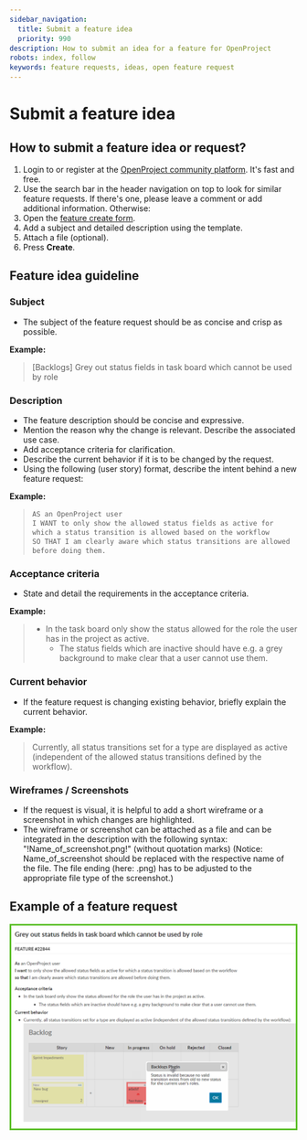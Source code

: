 ```yaml
---
sidebar_navigation:
  title: Submit a feature idea
  priority: 990
description: How to submit an idea for a feature for OpenProject
robots: index, follow
keywords: feature requests, ideas, open feature request
---
```

# Submit a feature idea

## How to submit a feature idea or request?

1. Login to or register at the [OpenProject community platform](https://community.openproject.org/login). It's fast and free.
2. Use the search bar in the header navigation on top to look for similar feature requests. If there's one, please leave a comment or add additional information. Otherwise:
3. Open the [feature create form](https://community.openproject.org/projects/openproject/work_packages/new?type=6).
4. Add a subject and detailed description using the template.
5. Attach a file (optional).
7. Press **Create**.

## Feature idea guideline

### Subject

* The subject of the feature request should be as concise and crisp as possible.

**Example:**

> [Backlogs] Grey out status fields in task board which cannot be used by role

### Description

* The feature description should be concise and expressive.
* Mention the reason why the change is relevant. Describe the associated use case.
* Add acceptance criteria for clarification.
* Describe the current behavior if it is to be changed by the request.
* Using the following (user story) format, describe the intent behind a new feature request:

**Example:**

>     AS an OpenProject user
>     I WANT to only show the allowed status fields as active for which a status transition is allowed based on the workflow
>     SO THAT I am clearly aware which status transitions are allowed before doing them.

### Acceptance criteria

* State and detail the requirements in the acceptance criteria.

**Example:**

> * In the task board only show the status allowed for the role the user has in the project as active.
>   * The status fields which are inactive should have e.g. a grey background to make clear that a user cannot use them.

### Current behavior

* If the feature request is changing existing behavior, briefly explain the current behavior.

**Example:**

> Currently, all status transitions set for a type are displayed as active (independent of the allowed status transitions defined by the workflow).

### Wireframes / Screenshots

* If the request is visual, it is helpful to add a short wireframe or a screenshot in which changes are highlighted.
* The wireframe or screenshot can be attached as a file and can be integrated in the description with the following syntax: "!Name_of_screenshot.png!" (without quotation marks)
(Notice: Name_of_screenshot should be replaced with the respective name of the file. The file ending (here: .png) has to be adjusted to the appropriate file type of the screenshot.)

## Example of a feature request

![Feature Request](FeatureRequest.png "Feature Request")
